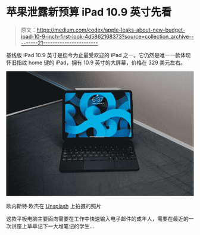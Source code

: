 # 苹果泄露新预算 iPad 10.9 英寸先看

> 原文：<https://medium.com/codex/apple-leaks-about-new-budget-ipad-10-9-inch-first-look-4d5862168373?source=collection_archive---------21----------------------->

基线版 iPad 10.9 英寸是迄今为止最受欢迎的 iPad 之一。它仍然是唯一一款体现怀旧指纹 home 键的 iPad，拥有 10.9 英寸的大屏幕，价格在 329 美元左右。

![](img/9cd2f1108577fa13d05da179525b36f7.png)

欧内斯特·欧杰在 [Unsplash](https://unsplash.com/?utm_source=medium&utm_medium=referral) 上拍摄的照片

这款平板电脑主要面向需要在工作中快速输入电子邮件的成年人，需要在最近的一次讲座上草草记下一大堆笔记的学生…